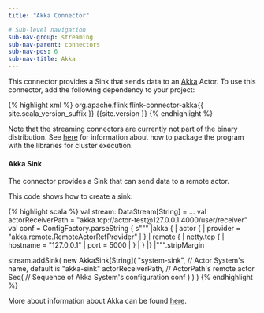 ```yaml
---
title: "Akka Connector"

# Sub-level navigation
sub-nav-group: streaming
sub-nav-parent: connectors
sub-nav-pos: 6
sub-nav-title: Akka
---
```

<!--
Licensed to the Apache Software Foundation (ASF) under one
or more contributor license agreements.  See the NOTICE file
distributed with this work for additional information
regarding copyright ownership.  The ASF licenses this file
to you under the Apache License, Version 2.0 (the
"License"); you may not use this file except in compliance
with the License.  You may obtain a copy of the License at

  http://www.apache.org/licenses/LICENSE-2.0

Unless required by applicable law or agreed to in writing,
software distributed under the License is distributed on an
"AS IS" BASIS, WITHOUT WARRANTIES OR CONDITIONS OF ANY
KIND, either express or implied.  See the License for the
specific language governing permissions and limitations
under the License.
-->

This connector provides a Sink that sends data to an
[Akka](https://akka.io/) Actor. To use this connector, add the
following dependency to your project:

{% highlight xml %}
<dependency>
  <groupId>org.apache.flink</groupId>
  <artifactId>flink-connector-akka{{ site.scala_version_suffix }}</artifactId>
  <version>{{site.version }}</version>
</dependency>
{% endhighlight %}

Note that the streaming connectors are currently not part of the binary
distribution. See
[here]({{site.baseurl}}/apis/cluster_execution.html#linking-with-modules-not-contained-in-the-binary-distribution)
for information about how to package the program with the libraries for
cluster execution.

#### Akka Sink
The connector provides a Sink that can send data to a remote actor.

This code shows how to create a sink:

<div class="codetabs" markdown="1">
<div data-lang="scala" markdown="1">
{% highlight scala %}
val stream: DataStream[String] = ...
val actorReceiverPath = "akka.tcp://actor-test@127.0.0.1:4000/user/receiver"
val conf = ConfigFactory.parseString {
    s"""
       |akka {
       |  actor {
       |    provider = "akka.remote.RemoteActorRefProvider"
       |  }
       |  remote {
       |    netty.tcp {
       |      hostname = "127.0.0.1"
       |      port = 5000
       |    }
       | }
       |}
       |""".stripMargin

stream.addSink(
  new AkkaSink[String](
    "system-sink",      // Actor System's name, default is "akka-sink"
    actorReceiverPath,  // ActorPath's remote actor
    Seq(                // Sequence of Akka System's configuration
        conf
      )
    )
  )
{% endhighlight %}
</div>
</div>

More about information about Akka can be found [here](https://akka.io).
